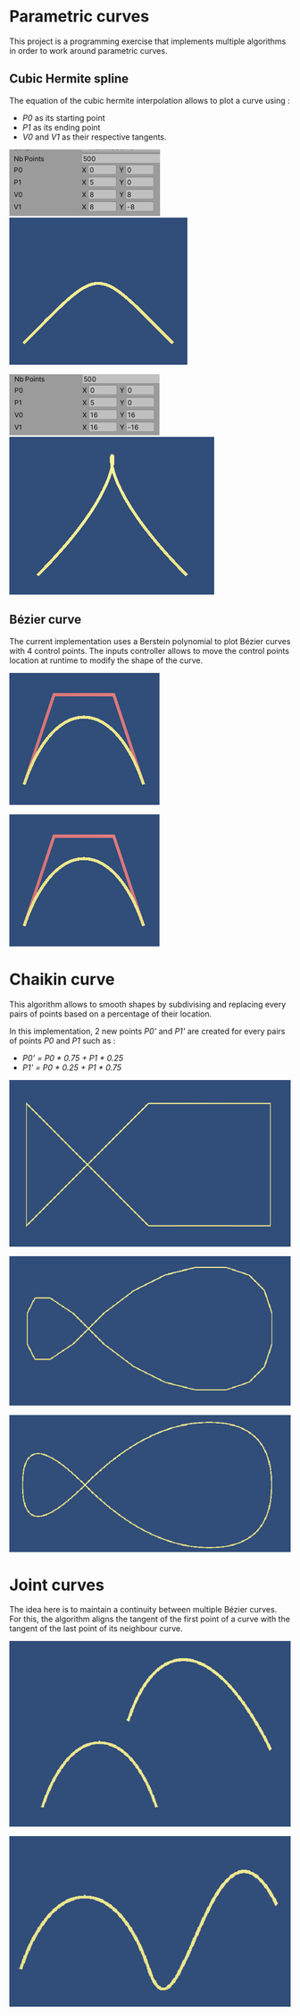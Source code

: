 # Parametric curves

This project is a programming exercise that implements multiple algorithms in order to work around parametric curves.

## Cubic Hermite spline

The equation of the cubic hermite interpolation allows to plot a curve using :
* *P0* as its starting point
* *P1* as its ending point 
* *V0* and *V1* as their respective tangents.

![hermite values 1](https://github.com/vclimpont/parametric-curves/blob/main/Images/hermite1_values.PNG)
![hermite render 1](https://github.com/vclimpont/parametric-curves/blob/main/Images/hermite1_render.PNG)

![hermite values 2](https://github.com/vclimpont/parametric-curves/blob/main/Images/hermite2_values.PNG)
![hermite render 2](https://github.com/vclimpont/parametric-curves/blob/main/Images/hermite2_render.PNG)
 
## Bézier curve

The current implementation uses a Berstein polynomial to plot Bézier curves with 4 control points.
The inputs controller allows to move the control points location at runtime to modify the shape of the curve.

![bézier 1](https://github.com/vclimpont/parametric-curves/blob/main/Images/bezier1.PNG)

![bézier 2](https://github.com/vclimpont/parametric-curves/blob/main/Images/bezier1.PNG)

# Chaikin curve

This algorithm allows to smooth shapes by subdivising and replacing every pairs of points based on a percentage of their location.

In this implementation, 2 new points *P0'* and *P1'* are created for every pairs of points *P0* and *P1* such as :
* *P0' = P0 * 0.75 + P1 * 0.25*
* *P1' = P0 * 0.25 + P1 * 0.75*

![chaikin 1](https://github.com/vclimpont/parametric-curves/blob/main/Images/chaikin1.PNG)

![chaikin 2](https://github.com/vclimpont/parametric-curves/blob/main/Images/chaikin2.PNG)

![chaikin 3](https://github.com/vclimpont/parametric-curves/blob/main/Images/chaikin3.PNG)

# Joint curves

The idea here is to maintain a continuity between multiple Bézier curves.
For this, the algorithm aligns the tangent of the first point of a curve with the tangent of the last point of its neighbour curve.

![Joint curve 1](https://github.com/vclimpont/parametric-curves/blob/main/Images/jointcurve1.PNG)

![Joint curve 2](https://github.com/vclimpont/parametric-curves/blob/main/Images/jointcurve2.PNG)



